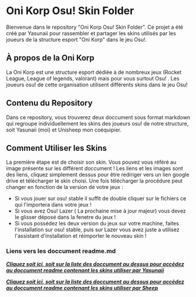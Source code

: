 # Oni Korp Osu! Skin Folder

Bienvenue dans le repository "Oni Korp Osu! Skin Folder". Ce projet a été créé par Yasunaii pour rassembler et partager les skins utilisés par les joueurs de la structure esport "Oni Korp" dans le jeu Osu!.

## À propos de la Oni Korp

La Oni Korp est une structure esport dédiée à de nombreux jeux (Rocket League, League of legends, valorant) mais pour vous surtout Osu! . Les joueurs osu! de cette organisation utilisent différents skins dans le jeu Osu! 

## Contenu du Repository

Dans ce repository, vous trouverez deux doccument sous format markdown qui regroupe individuellement les skins des joueurs osu! de notre structure, soit Yasunaii (moi) et Unisheep mon coéquipier. 

## Comment Utiliser les Skins

La première étape est de choisir son skin. Vous pouvez vous référé au image présente sur les différent doccument ! 
Les liens et les images sont des liens, cliquez simplement dessus pour être rediriger vers un lien google drive et télécharger le skin choisi.
Une fois télécharger la procédure peut changer en fonction de la version de votre jeux : 
- Si vous jouer sur osu! stable il suffit de double cliquer sur le fichiers ce qui l'importera dans votre jeux ! 
- Si vous avez Osu! Lazer ( La prochaine mise à jour majeur) vous devez le glisser déposé dans la fenetre du jeux ! 
- Si vous possédez les deux version du jeux sur votre machine, faites l'installation sur osu! stable, puis sur Lazer vous avez juste a utilisez l'assistant d'installation et réimporter le nouveau skin ! 


### Liens vers les doccument readme.md 

***[Cliquez soit ici, soit sur la liste des doccument au dessus pour accèdez au doccument readme contenant les skins utiliser par Yasunaii](https://github.com/Yasunaii/Oni_Korp-osu-skin-folder/blob/main/Yasunaii-Osu_Skin)***

***[Cliquez soit ici, soit sur la liste des doccument au dessus pour accèdez au doccument readme contenant les skins utiliser par Sheep](https://github.com/Yasunaii/Oni_Korp-osu-skin-folder/blob/main/Sheep-Osu_Skin.md)***
